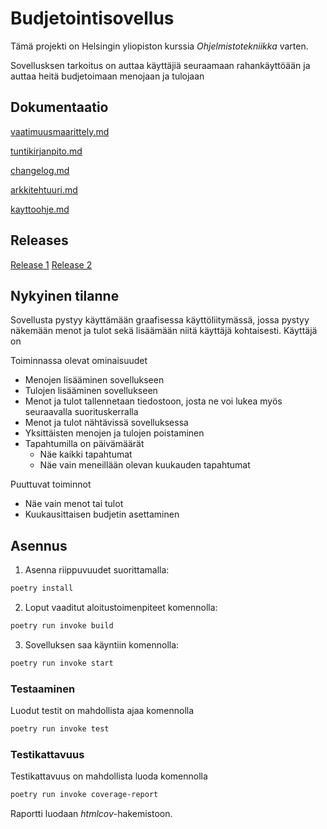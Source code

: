 # Budjetointisovellus

Tämä projekti on Helsingin yliopiston kurssia *Ohjelmistotekniikka* varten.

Sovellusksen tarkoitus on auttaa käyttäjiä seuraamaan rahankäyttöään ja auttaa heitä budjetoimaan menojaan ja tulojaan

## Dokumentaatio

[vaatimuusmaarittely.md](https://github.com/T-Marenk/ot-harjoitustyo/blob/main/dokumentaatio/vaatimusmaarittely.md)

[tuntikirjanpito.md](https://github.com/T-Marenk/ot-harjoitustyo/blob/main/dokumentaatio/tuntikirjapito.md)

[changelog.md](https://github.com/T-Marenk/ot-harjoitustyo/blob/main/dokumentaatio/changelog.md)

[arkkitehtuuri.md](https://github.com/T-Marenk/ot-harjoitustyo/blob/main/dokumentaatio/arkkitehtuuri.md)

[kayttoohje.md](https://github.com/T-Marenk/ot-harjoitustyo/blob/main/dokumentaatio/kayttoohje.md)

## Releases

[Release 1](https://github.com/T-Marenk/ot-harjoitustyo/releases/tag/viikko5)
[Release 2](https://github.com/T-Marenk/ot-harjoitustyo/releases/tag/viikko6)

## Nykyinen tilanne

Sovellusta pystyy käyttämään graafisessa käyttöliitymässä, jossa pystyy näkemään menot ja tulot sekä lisäämään niitä käyttäjä kohtaisesti. Käyttäjä on 

Toiminnassa olevat ominaisuudet

- Menojen lisääminen sovellukseen
- Tulojen lisääminen sovellukseen
- Menot ja tulot tallennetaan tiedostoon, josta ne voi lukea myös seuraavalla suorituskerralla
- Menot ja tulot nähtävissä sovelluksessa
- Yksittäisten menojen ja tulojen poistaminen
- Tapahtumilla on päivämäärät
  - Näe kaikki tapahtumat
  - Näe vain meneillään olevan kuukauden tapahtumat 

Puuttuvat toiminnot

- Näe vain menot tai tulot
- Kuukausittaisen budjetin asettaminen

## Asennus

1. Asenna riippuvuudet suorittamalla:

```bash
poetry install
```

2. Loput vaaditut aloitustoimenpiteet komennolla:

```bash
poetry run invoke build
```

3. Sovelluksen saa käyntiin komennolla:

```bash
poetry run invoke start
```

### Testaaminen

Luodut testit on mahdollista ajaa komennolla

```bash
poetry run invoke test
```

### Testikattavuus

Testikattavuus on mahdollista luoda komennolla

```bash
poetry run invoke coverage-report
```

Raportti luodaan _htmlcov_-hakemistoon.
